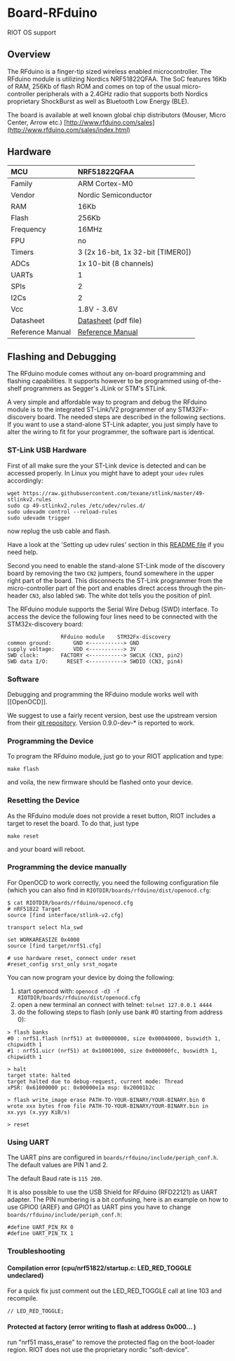 # Board-RFduino
RIOT OS support

## Overview

The RFduino is a finger-tip sized wireless enabled microcontroller. The RFduino module is utilizing Nordics NRF51822QFAA. The SoC features 16Kb of RAM, 256Kb of flash ROM and comes on top of the usual micro-controller peripherals with a 2.4GHz radio that supports both Nordics proprietary ShockBurst as well as Bluetooth Low Energy (BLE).

The board is available at well known global chip distributors (Mouser, Micro Center, Arrow etc.)
[http://www.rfduino.com/sales](http://www.rfduino.com/sales/index.html)

## Hardware

| MCU 		| NRF51822QFAA 		|
|:------------- |:--------------------- |
| Family	| ARM Cortex-M0 	|
| Vendor	| Nordic Semiconductor	|
| RAM		| 16Kb	|
| Flash		| 256Kb				|
| Frequency	| 16MHz |
| FPU		| no				|
| Timers	| 3 (2x 16-bit, 1x 32-bit [TIMER0])	|
| ADCs		| 1x 10-bit (8 channels)		|
| UARTs		| 1 				|
| SPIs		| 2					|
| I2Cs		| 2 				|
| Vcc		| 1.8V - 3.6V			|
| Datasheet 	| [Datasheet](http://www.rfduino.com/wp-content/uploads/2014/03/rfduino.datasheet.pdf) (pdf file) |
| Reference Manual | [Reference Manual](http://www.100y.com.tw/pdf_file/39-Nordic-NRF51822.pdf) |

##  Flashing and Debugging
The RFduino module comes without any on-board programming and flashing capabilities. It supports however to be programmed using of-the-shelf programmers as Segger's JLink or STM's STLink.

A very simple and affordable way to program and debug the RFduino module is to the integrated ST-Link/V2 programmer of any STM32Fx-discovery board. The needed steps are described in the following sections. If you want to use a stand-alone ST-Link adapter, you just simply have to alter the wiring to fit for your programmer, the software part is identical.

### ST-Link USB Hardware
First of all make sure the your ST-Link device is detected and can be accessed properly. In Linux you might have to adept your `udev` rules accordingly:
```
wget https://raw.githubusercontent.com/texane/stlink/master/49-stlinkv2.rules
sudo cp 49-stlinkv2.rules /etc/udev/rules.d/
sudo udevadm control --reload-rules
sudo udevadm trigger
```
now replug the usb cable and flash.

Have a look at the 'Setting up udev rules' section in this [README file](https://github.com/texane/stlink/blob/master/README) if you need help.

Second you need to enable the stand-alone ST-Link mode of the discovery board by removing the two `CN2` jumpers, found somewhere in the upper right part of the board. This disconnects the ST-Link programmer from the micro-controller part of the port and enables direct access through the pin-header `CN3`, also labled `SWD`. The white dot tells you the position of pin1.

The RFduino module supports the Serial Wire Debug (SWD) interface. To access the device the following four lines need to be connected with the STM32x-discovery board:
```
                 RFduino module    STM32Fx-discovery
common ground:       GND <-----------> GND
supply voltage:      VDD <-----------> 3V
SWD clock:       FACTORY <-----------> SWCLK (CN3, pin2)
SWD data I/O:      RESET <-----------> SWDIO (CN3, pin4)
```

### Software
Debugging and programming the RFduino module works well with [[OpenOCD]]. 

We suggest to use a fairly recent version, best use the upstream version from their [git repository](http://sourceforge.net/p/openocd/code/ci/master/tree/). Version 0.9.0-dev-* is reported to work.

### Programming the Device
To program the RFduino module, just go to your RIOT application and type:
```
make flash
```
and voila, the new firmware should be flashed onto your device.

### Resetting the Device
As the RFduino module does not provide a reset button, RIOT includes a target to reset the board. To do that, just type
```
make reset
```
and your board will reboot.

### Programming the device manually
For OpenOCD to work correctly, you need the following configuration file (which you can also find in `RIOTDIR/boards/rfduino/dist/openocd.cfg`:

```
$ cat RIOTDIR/boards/rfduino/openocd.cfg
# nRF51822 Target
source [find interface/stlink-v2.cfg]

transport select hla_swd

set WORKAREASIZE 0x4000
source [find target/nrf51.cfg]

# use hardware reset, connect under reset
#reset_config srst_only srst_nogate
```

You can now program your device by doing the following:

1. start openocd with: `openocd -d3 -f RIOTDIR/boards/rfduino/dist/openocd.cfg`
2. open a new terminal an connect with telnet: `telnet 127.0.0.1 4444`
3. do the following steps to flash (only use bank #0 starting from address 0):

```
> flash banks
#0 : nrf51.flash (nrf51) at 0x00000000, size 0x00040000, buswidth 1, chipwidth 1
#1 : nrf51.uicr (nrf51) at 0x10001000, size 0x000000fc, buswidth 1, chipwidth 1

> halt
target state: halted
target halted due to debug-request, current mode: Thread 
xPSR: 0x61000000 pc: 0x00000e1a msp: 0x20001b2c

> flash write_image erase PATH-TO-YOUR-BINARY/YOUR-BINARY.bin 0
wrote xxx bytes from file PATH-TO-YOUR-BINARY/YOUR-BINARY.bin in xx.yys (x.yyy KiB/s)

> reset
```

### Using UART

The UART pins are configured in `boards/rfduino/include/periph_conf.h`.
The default values are PIN 1 and 2.

The default Baud rate is `115 200`.

It is also possible to use the USB Shield for RFduino (RFD22121) as UART adapter.
The PIN numbering is a bit confusing, here is an example on how to use GPIO0 (AREF) and GPIO1
as UART pins you have to change `boards/rfduino/include/periph_conf.h`:

```
#define UART_PIN_RX 0
#define UART_PIN_TX 1
```

### Troubleshooting
#### Compilation error (cpu/nrf51822/startup.c: LED_RED_TOGGLE undeclared)
For a quick fix just comment out the LED_RED_TOGGLE call at line 103 and recompile.

```
// LED_RED_TOGGLE;
```

#### Protected at factory (error writing to flash at address 0x000... )

run "nrf51 mass_erase" to remove the protected flag on the boot-loader region. RIOT does not use the proprietary nordic "soft-device".
